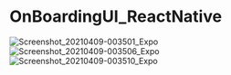 # OnBoardingUI_ReactNative

![Screenshot_20210409-003501_Expo](https://user-images.githubusercontent.com/67712163/114149534-a5929f00-9938-11eb-9db1-d8230bb25fea.jpg)
![Screenshot_20210409-003506_Expo](https://user-images.githubusercontent.com/67712163/114149997-26519b00-9939-11eb-93bc-ca1a18fddea2.jpg)
![Screenshot_20210409-003510_Expo](https://user-images.githubusercontent.com/67712163/114150000-281b5e80-9939-11eb-9fc6-6f8045d37af1.jpg)

